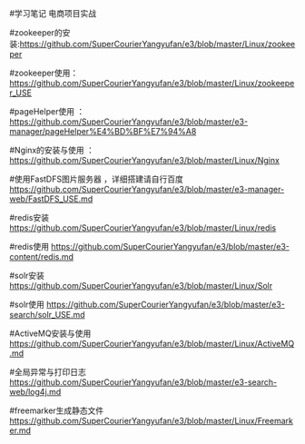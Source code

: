 #学习笔记
电商项目实战 


#zookeeper的安装:https://github.com/SuperCourierYangyufan/e3/blob/master/Linux/zookeeper

#zookeeper使用：https://github.com/SuperCourierYangyufan/e3/blob/master/Linux/zookeeper_USE

#pageHelper使用 ：https://github.com/SuperCourierYangyufan/e3/blob/master/e3-manager/pageHelper%E4%BD%BF%E7%94%A8
    
#Nginx的安装与使用 ：https://github.com/SuperCourierYangyufan/e3/blob/master/Linux/Nginx
    
#使用FastDFS图片服务器 ，详细搭建请自行百度
https://github.com/SuperCourierYangyufan/e3/blob/master/e3-manager-web/FastDFS_USE.md

#redis安装
https://github.com/SuperCourierYangyufan/e3/blob/master/Linux/redis

#redis使用
https://github.com/SuperCourierYangyufan/e3/blob/master/e3-content/redis.md

#solr安装
https://github.com/SuperCourierYangyufan/e3/blob/master/Linux/Solr

#solr使用
https://github.com/SuperCourierYangyufan/e3/blob/master/e3-search/solr_USE.md

#ActiveMQ安装与使用
https://github.com/SuperCourierYangyufan/e3/blob/master/Linux/ActiveMQ.md

#全局异常与打印日志
https://github.com/SuperCourierYangyufan/e3/blob/master/e3-search-web/log4j.md

#freemarker生成静态文件
https://github.com/SuperCourierYangyufan/e3/blob/master/Linux/Freemarker.md
